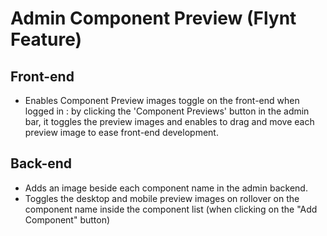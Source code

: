 # Admin Component Preview (Flynt Feature)

## Front-end

- Enables Component Preview images toggle on the front-end when logged in :
by clicking the 'Component Previews' button in the admin bar, it toggles the preview images and enables to drag and move each preview image to ease front-end development.

## Back-end
- Adds an image beside each component name in the admin backend.
- Toggles the desktop and mobile preview images on rollover on the component name inside the component list (when clicking on the "Add Component" button)
